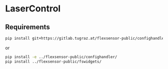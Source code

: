 # LaserControl

## Requirements
```bash
pip install git+https://gitlab.tugraz.at/flexsensor-public/confighandler.git@develop
```
or
```bash
pip install -e ../flexsensor-public/confighandler/
pip install ../flexsensor-public/fswidgets/
```